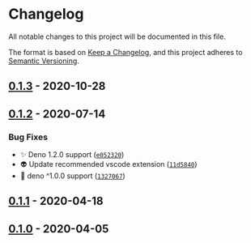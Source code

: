 # Changelog

All notable changes to this project will be documented in this file.

The format is based on [Keep a Changelog],
and this project adheres to [Semantic Versioning].

## [0.1.3] - 2020-10-28

## [0.1.2] - 2020-07-14

### Bug Fixes

- :sparkles: Deno 1.2.0 support ([`e052320`])
- :alien: Update recommended vscode extension ([`11d5840`])
- :bookmark: deno ^1.0.0 support ([`1327067`])

## [0.1.1] - 2020-04-18

## [0.1.0] - 2020-04-05

[keep a changelog]: https://keepachangelog.com/en/1.0.0/
[semantic versioning]: https://semver.org/spec/v2.0.0.html
[0.1.3]: https://github.com/denosaurs/parry/compare/0.1.2...0.1.3
[0.1.2]: https://github.com/denosaurs/parry/compare/0.1.1...0.1.2
[`e052320`]: https://github.com/denosaurs/parry/commit/e0523205dd826c9aca254e78a7d5a09a485f5463
[`11d5840`]: https://github.com/denosaurs/parry/commit/11d584036fcbfb9aa794cf44907dcb4f7607ba61
[`1327067`]: https://github.com/denosaurs/parry/commit/13270675d3b0cf3a2952339108839f25da17d99f
[0.1.1]: https://github.com/denosaurs/parry/compare/0.1.0...0.1.1
[0.1.0]: https://github.com/denosaurs/parry/compare/0.1.0
